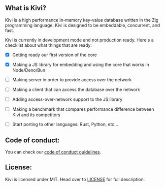 What is Kivi?
--------------
Kivi is a high performance in-memory key-value database written in the Zig programming language. Kivi is designed to be embeddable, concurrent, and fast.

Kivi is currently in development mode and not production ready. Here's a checklist about what things that are ready:
- [x] Getting ready our first version of the core
- [x] Making a JS library for embedding and using the core that works in Node/Deno/Bun
- [ ] Making server in order to provide access over the network
- [ ] Making a client that can access the database over the network
- [ ] Adding access-over-network support to the JS library
- [ ] Making a benchmark that compares performance difference between Kivi and its competitors
- [ ] Start porting to other languages: Rust, Python, etc...


## Code of conduct:
You can check our [code of conduct guidelines](CODE_OF_CONDUCT.md).

## License:
Kivi is licensed under MIT. Head over to [LICENSE](LICENSE) for full description.